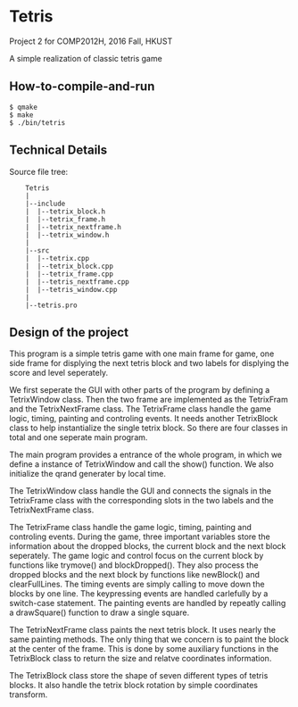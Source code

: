 # Tetris
Project 2 for COMP2012H, 2016 Fall, HKUST

A simple realization of classic tetris game

  
## How-to-compile-and-run
```
$ qmake
$ make
$ ./bin/tetris
```
  
## Technical Details
Source file tree:
```
    Tetris
    |
    |--include
    |  |--tetrix_block.h
    |  |--tetrix_frame.h
    |  |--tetrix_nextframe.h
    |  |--tetrix_window.h
    |
    |--src
    |  |--tetrix.cpp
    |  |--tetrix_block.cpp
    |  |--tetrix_frame.cpp
    |  |--tetris_nextframe.cpp
    |  |--tetris_window.cpp
    |
    |--tetris.pro
```

  
## Design of the project
This program is a simple tetris game with one main frame for game, one side frame for displying the next tetris block and two labels for displying the score and level seperately.

We first seperate the GUI with other parts of the program by defining a TetrixWindow class. Then the two frame are implemented as the TetrixFram and the TetrixNextFrame class. The TetrixFrame class handle the game logic, timing, painting and controling events. It needs another TetrixBlock class to help instantialize the single tetrix block. So there are four classes in total and one seperate main program.

The main program provides a entrance of the whole program, in which we define a instance of TetrixWindow and call the show() function. We also initialize the qrand generater by local time.

The TetrixWindow class handle the GUI and connects the signals in the TetrixFrame class with the corresponding slots in the two labels and the TetrixNextFrame class.

The TetrixFrame class handle the game logic, timing, painting and controling events. During the game, three important variables store the information about the dropped blocks, the current block and the next block seperately. The game logic and control focus on the current block by functions like trymove() and blockDropped(). They also process the dropped blocks and the next block by functions like newBlock() and clearFullLines. The timing events are simply calling to move down the blocks by one line. The keypressing events are handled carlefully by a switch-case statement. The painting events are handled by repeatly calling a drawSquare() function to draw a single square.

The TetrixNextFrame class paints the next tetris block. It uses nearly the same painting methods. The only thing that we concern is to paint the block at the center of the frame. This is done by some auxiliary functions in the TetrixBlock class to return the size and relatve coordinates information.

The TetrixBlock class store the shape of seven different types of tetris blocks. It also handle the tetrix block rotation by simple coordinates transform.
